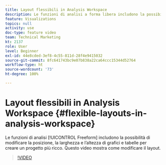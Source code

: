 ```yaml
---
title: Layout flessibili in Analysis Workspace
description: Le funzioni di analisi a forma libera includono la possibilità di modificare la posizione, la larghezza e l’altezza di grafici e tabelle per creare un progetto più ricco. Questo video mostra come modificare il layout.
feature: Visualizations
topics: null
activity: use
doc-type: feature video
team: Technical Marketing
kt: 2137
role: User
level: Beginner
exl-id: 44e8cded-3ef8-4c55-811d-28f4e9415032
source-git-commit: 8fc641743bc9e07b838a22ca64ccc15344d52764
workflow-type: ht
source-wordcount: '73'
ht-degree: 100%

---
```


# Layout flessibili in Analysis Workspace {#flexible-layouts-in-analysis-workspace}

Le funzioni di analisi [!UICONTROL Freeform] includono la possibilità di modificare la posizione, la larghezza e l’altezza di grafici e tabelle per creare un progetto più ricco. Questo video mostra come modificare il layout.

>[!VIDEO](https://video.tv.adobe.com/v/24706/?quality=12&learn=on)
